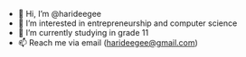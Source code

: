 - 👋 Hi, I’m @harideegee
- 👀 I’m interested in entrepreneurship and computer science
- 🌱 I’m currently studying in grade 11
- 📫 Reach me via email (harideegee@gmail.com)

<!---
harideegee/harideegee is a ✨ special ✨ repository because its `README.md` (this file) appears on your GitHub profile.
You can click the Preview link to take a look at your changes.
--->
